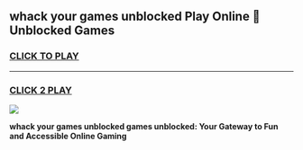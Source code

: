 
## whack your games unblocked Play Online 👋 Unblocked Games
<h3>
<a href="https://premium.freeplayer.one?title=whack_your_games_unblocked&ref=19F">CLICK TO PLAY</a></h3>
<hr>

<h3>
<a href="https://premium.freeplayer.one?title=whack_your_games_unblocked&ref=19F">CLICK 2 PLAY</a>
  
</h3>

<a href="https://premium.freeplayer.one?title=whack_your_games_unblocked&ref=19F"><img src="https://clearcache.store/games.png"></a>


**whack your games unblocked games unblocked: Your Gateway to Fun and Accessible Online Gaming**
